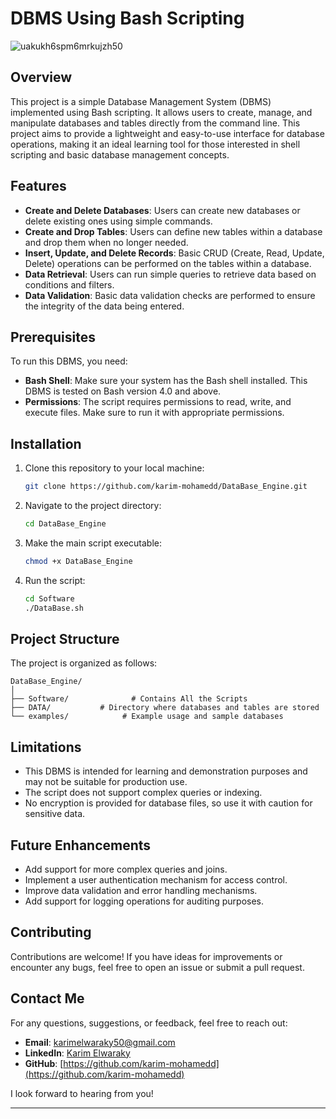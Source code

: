 
# DBMS Using Bash Scripting


![uakukh6spm6mrkujzh50](https://github.com/user-attachments/assets/d4764c67-1c1f-45ba-b044-93d55f140845)

## Overview

This project is a simple Database Management System (DBMS) implemented using Bash scripting. It allows users to create, manage, and manipulate databases and tables directly from the command line. This project aims to provide a lightweight and easy-to-use interface for database operations, making it an ideal learning tool for those interested in shell scripting and basic database management concepts.

## Features

- **Create and Delete Databases**: Users can create new databases or delete existing ones using simple commands.
- **Create and Drop Tables**: Users can define new tables within a database and drop them when no longer needed.
- **Insert, Update, and Delete Records**: Basic CRUD (Create, Read, Update, Delete) operations can be performed on the tables within a database.
- **Data Retrieval**: Users can run simple queries to retrieve data based on conditions and filters.
- **Data Validation**: Basic data validation checks are performed to ensure the integrity of the data being entered.

## Prerequisites

To run this DBMS, you need:
- **Bash Shell**: Make sure your system has the Bash shell installed. This DBMS is tested on Bash version 4.0 and above.
- **Permissions**: The script requires permissions to read, write, and execute files. Make sure to run it with appropriate permissions.

## Installation

1. Clone this repository to your local machine:
   ```bash
   git clone https://github.com/karim-mohamedd/DataBase_Engine.git
   ```

2. Navigate to the project directory:
   ```bash
   cd DataBase_Engine
   ```

3. Make the main script executable:
   ```bash
   chmod +x DataBase_Engine
   ```

4. Run the script:
   ```bash
   cd Software
   ./DataBase.sh
   ```


## Project Structure

The project is organized as follows:

```
DataBase_Engine/
│
├── Software/              # Contains All the Scripts
├── DATA/           # Directory where databases and tables are stored
└── examples/            # Example usage and sample databases
```

## Limitations

- This DBMS is intended for learning and demonstration purposes and may not be suitable for production use.
- The script does not support complex queries or indexing.
- No encryption is provided for database files, so use it with caution for sensitive data.

## Future Enhancements

- Add support for more complex queries and joins.
- Implement a user authentication mechanism for access control.
- Improve data validation and error handling mechanisms.
- Add support for logging operations for auditing purposes.

## Contributing

Contributions are welcome! If you have ideas for improvements or encounter any bugs, feel free to open an issue or submit a pull request.


## Contact Me

For any questions, suggestions, or feedback, feel free to reach out:

- **Email**: [karimelwaraky50@gmail.com](mailto:karimelwaraky50@gmail.com)
- **LinkedIn**: [Karim Elwaraky](https://www.linkedin.com/in/karim-elwaraky)
- **GitHub**: [https://github.com/karim-mohamedd](https://github.com/karim-mohamedd)

I look forward to hearing from you!

---
